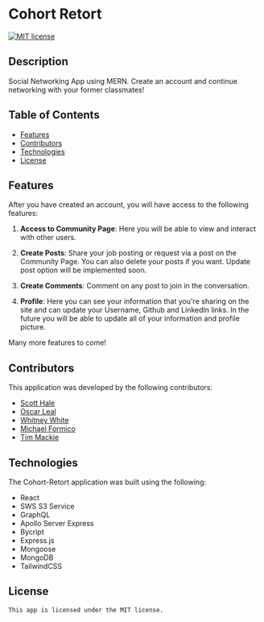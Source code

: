 # Cohort Retort

  [![MIT license](https://img.shields.io/badge/License-MIT-blue.svg)](https://lbesson.mit-license.org/)

  ## Description
  Social Networking App using MERN. Create an account and continue networking with your former classmates!

  ## Table of Contents
  * [Features](#features)
  * [Contributors](#contributors)
  * [Technologies](#technologies)
  * [License](#license)
 
  
  ## Features

  After you have created an account, you will have access to the following features:

  1. **Access to Community Page**: Here you will be able to view and interact with other users.

  2. **Create Posts**: Share your job posting or request via a post on the Community Page. You can also delete your posts if you want. Update post option will be implemented soon.

  3. **Create Comments**: Comment on any post to join in the conversation.

  4. **Profile**: Here you can see your information that you're sharing on the site and can update your Username, Github and LinkedIn links. In the future you will be able to update all of your information and profile picture. 
  
  Many more features to come!

  ## Contributors
  This application was developed by the following contributors:

  - [Scott Hale](https://github.com/shale00)
  - [Oscar Leal](https://github.com/Oscarl214)
  - [Whitney White](https://github.com/Whitney15)
  - [Michael Formico](https://github.com/MichaelFormico)
  - [Tim Mackie](https://github.com/Timmackie)

  ## Technologies

  The Cohort-Retort application was built using the following:

  - React
  - SWS S3 Service
  - GraphQL
  - Apollo Server Express
  - Bycript
  - Express.js
  - Mongoose
  - MongoDB
  - TailwindCSS

  ## License
    This app is licensed under the MIT license.


